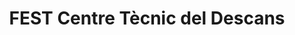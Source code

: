---
title: "FEST Centre Tècnic del Descans"
url: /valls/fest-centre-tecnic-del-descans/
shop: cama
---